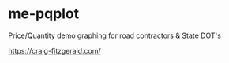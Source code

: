 # me-pqplot
Price/Quantity demo graphing for road contractors &amp; State DOT's

https://craig-fitzgerald.com/
